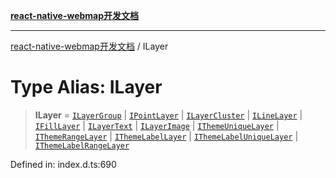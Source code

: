 [**react-native-webmap开发文档**](../README.md)

***

[react-native-webmap开发文档](../globals.md) / ILayer

# Type Alias: ILayer

> **ILayer** = [`ILayerGroup`](../interfaces/ILayerGroup.md) \| [`IPointLayer`](../interfaces/IPointLayer.md) \| [`ILayerCluster`](../interfaces/ILayerCluster.md) \| [`ILineLayer`](../interfaces/ILineLayer.md) \| [`IFillLayer`](../interfaces/IFillLayer.md) \| [`ILayerText`](../interfaces/ILayerText.md) \| [`ILayerImage`](../interfaces/ILayerImage.md) \| [`IThemeUniqueLayer`](../interfaces/IThemeUniqueLayer.md) \| [`IThemeRangeLayer`](../interfaces/IThemeRangeLayer.md) \| [`IThemeLabelLayer`](../interfaces/IThemeLabelLayer.md) \| [`IThemeLabelUniqueLayer`](../interfaces/IThemeLabelUniqueLayer.md) \| [`IThemeLabelRangeLayer`](../interfaces/IThemeLabelRangeLayer.md)

Defined in: index.d.ts:690
